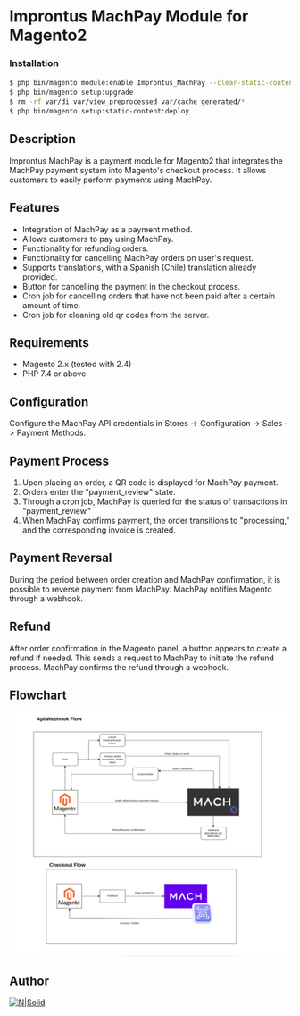 # Improntus MachPay Module for Magento2

### Installation

```sh
$ php bin/magento module:enable Improntus_MachPay --clear-static-content
$ php bin/magento setup:upgrade
$ rm -rf var/di var/view_preprocessed var/cache generated/*
$ php bin/magento setup:static-content:deploy
```

## Description

Improntus MachPay is a payment module for Magento2 that integrates the MachPay payment system into Magento's checkout process. It allows customers to easily perform payments using MachPay.

## Features

- Integration of MachPay as a payment method.
- Allows customers to pay using MachPay.
- Functionality for refunding orders.
- Functionality for cancelling MachPay orders on user's request.
- Supports translations, with a Spanish (Chile) translation already provided.
- Button for cancelling the payment in the checkout process.
- Cron job for cancelling orders that have not been paid after a certain amount of time.
- Cron job for cleaning old qr codes from the server.

## Requirements

- Magento 2.x (tested with 2.4)
- PHP 7.4 or above

## Configuration

Configure the MachPay API credentials in Stores -> Configuration -> Sales -> Payment Methods.

## Payment Process

1. Upon placing an order, a QR code is displayed for MachPay payment.
2. Orders enter the "payment_review" state.
3. Through a cron job, MachPay is queried for the status of transactions in "payment_review."
4. When MachPay confirms payment, the order transitions to "processing," and the corresponding invoice is created.

## Payment Reversal

During the period between order creation and MachPay confirmation, it is possible to reverse payment from MachPay. MachPay notifies Magento through a webhook.

## Refund

After order confirmation in the Magento panel, a button appears to create a refund if needed. This sends a request to MachPay to initiate the refund process. MachPay confirms the refund through a webhook.

## Flowchart

![Flowchart](./view/frontend/web/images/flow-chart.png)

## Author

[![N|Solid](https://improntus.com/wp-content/uploads/2022/05/Logo-Site.png)](https://www.improntus.com)
